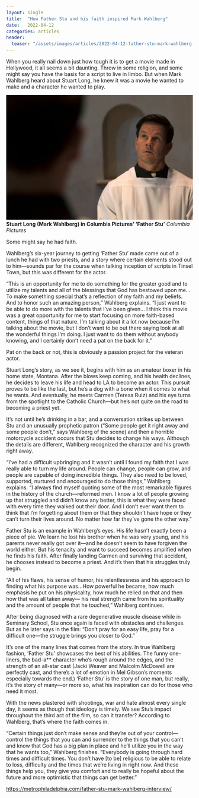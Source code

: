 ```yaml
---
layout: single
title:  "How Father Stu and his faith inspired Mark Wahlberg"
date:   2022-04-12
categories: articles
header:
  teaser: "/assets/images/articles/2022-04-12-father-stu-mark-wahlberg-interview.jpg"
---
```


When you really nail down just how tough it is to get a movie made in Hollywood, it all seems a bit daunting. Throw in some religion, and some might say you have the basis for a script to live in limbo. But when Mark Wahlberg heard about Stuart Long, he knew it was a movie he wanted to make and a character he wanted to play.

![Mark Wahlberg in Father Stu](/assets/images/articles/2022-04-12-father-stu-mark-wahlberg-interview.jpg)
**Stuart Long (Mark Wahlberg) in Columbia Pictures’ ‘Father Stu’** _Columbia Pictures_

Some might say he had faith.

Wahlberg’s six-year journey to getting ‘Father Stu’ made came out of a lunch he had with two priests, and a story where certain elements stood out to him—sounds par for the course when talking inception of scripts in Tinsel Town, but this was different for the actor.

“This is an opportunity for me to do something for the greater good and to utilize my talents and all of the blessings that God has bestowed upon me… To make something special that’s a reflection of my faith and my beliefs. And to honor such an amazing person,” Wahlberg explains. “I just want to be able to do more with the talents that I’ve been given… I think this movie was a great opportunity for me to start focusing on more faith-based content, things of that nature. I’m talking about it a lot now because I’m talking about the movie, but I don’t want to be out there saying look at all the wonderful things I’m doing. I just want to do them without anybody knowing, and I certainly don’t need a pat on the back for it.”

Pat on the back or not, this is obviously a passion project for the veteran actor.

Stuart Long’s story, as we see it, begins with him as an amateur boxer in his home state, Montana. After the blows keep coming, and his health declines, he decides to leave his life and head to LA to become an actor. This pursuit proves to be like the last, but he’s a dog with a bone when it comes to what he wants. And eventually, he meets Carmen (Teresa Ruiz) and his eye turns from the spotlight to the Catholic Church—but he’s not quite on the road to becoming a priest yet.

It’s not until he’s drinking in a bar, and a conversation strikes up between Stu and an unusually prophetic patron (“Some people get it right away and some people don’t,” says Wahlberg of the scene) and then a horrible motorcycle accident occurs that Stu decides to change his ways. Although the details are different, Wahlberg recognized the character and his growth right away.

“I’ve had a difficult upbringing and it wasn’t until I found my faith that I was really able to turn my life around. People can change, people can grow, and people are capable of doing incredible things. They also need to be loved, supported, nurtured and encouraged to do those things,” Wahlberg explains. “I always find myself quoting some of the most remarkable figures in the history of the church—reformed men. I know a lot of people growing up that struggled and didn’t know any better, this is what they were faced with every time they walked out their door. And I don’t ever want them to think that I’m forgetting about them or that they shouldn’t have hope or they can’t turn their lives around. No matter how far they’ve gone the other way.”

Father Stu is an example in Wahlberg’s eyes. His life hasn’t exactly been a piece of pie. We learn he lost his brother when he was very young, and his parents never really got over it—and he doesn’t seem to have forgiven the world either. But his tenacity and want to succeed becomes amplified when he finds his faith. After finally landing Carmen and surviving that accident, he chooses instead to become a priest. And it’s then that his struggles truly begin.

“All of his flaws, his sense of humor, his relentlessness and his approach to finding what his purpose was…How powerful he became, how much emphasis he put on his physicality, how much he relied on that and then how that was all taken away— his real strength came from his spirituality and the amount of people that he touched,” Wahlberg continues.

After being diagnosed with a rare degenerative muscle disease while in Seminary School, Stu once again is faced with obstacles and challenges. But as he later says in the film: “Don’t pray for an easy life, pray for a difficult one—the struggle brings you closer to God.”

It’s one of the many lines that comes from the story. In true Wahlberg fashion, ‘Father Stu’ showcases the best of his abilities. The funny one-liners, the bad-a** character who’s rough around the edges, and the strength of an all-star cast (Jacki Weaver and Malcolm McDowell are perfectly cast, and there’s a lot of emotion in Mel Gibson’s moments especially towards the end.) ‘Father Stu’ is the story of one man, but really, it’s the story of many—or more so, what his inspiration can do for those who need it most.

With the news plastered with shootings, war and hate almost every single day, it seems as though that ideology is timely. We see Stu’s impact throughout the third act of the film, so can it transfer? According to Wahlberg, that’s where the faith comes in.

“Certain things just don’t make sense and they’re out of your control—control the things that you can and surrender to the things that you can’t and know that God has a big plan in place and he’ll utilize you in the way that he wants too,” Wahlberg finishes. “Everybody is going through hard times and difficult times. You don’t have [to be] religious to be able to relate to loss, difficulty and the times that we’re living in right now. And these things help you, they give you comfort and to really be hopeful about the future and more optimistic that things can get better.”

https://metrophiladelphia.com/father-stu-mark-wahlberg-interview/


